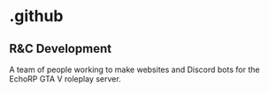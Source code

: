 # .github

## R&C Development
A team of people working to make websites and Discord bots for the EchoRP GTA V roleplay server.
